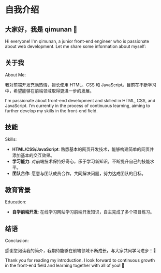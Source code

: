# 自我介绍

## 大家好，我是 qimunan 👋

Hi everyone! I'm qimunan, a junior front-end engineer who is passionate about web development. Let me share some information about myself:

## 关于我

About Me:

我对前端开发充满热情，擅长使用 HTML、CSS 和 JavaScript。目前在不断学习中，希望能够在前端领域取得更进一步的发展。

I'm passionate about front-end development and skilled in HTML, CSS, and JavaScript. I'm currently in the process of continuous learning, aiming to further develop my skills in the front-end field.

## 技能

Skills:

- **HTML/CSS/JavaScript**: 熟悉基本的网页开发技术，能够构建简单的网页并添加基本的交互效果。
- **学习能力**: 对前端技术保持好奇心，乐于学习新知识，不断提升自己的技能水平。
- **团队合作**: 愿意与团队成员合作，共同解决问题，努力达成团队的目标。

## 教育背景

Education:

- **自学前端开发**: 在线学习网站学习前端开发知识，自主完成了多个项目练习。

## 结语

Conclusion:

感谢您阅读我的简介，我期待能够在前端领域不断成长，与大家共同学习进步！🚀

Thank you for reading my introduction. I look forward to continuous growth in the front-end field and learning together with all of you! 🚀
